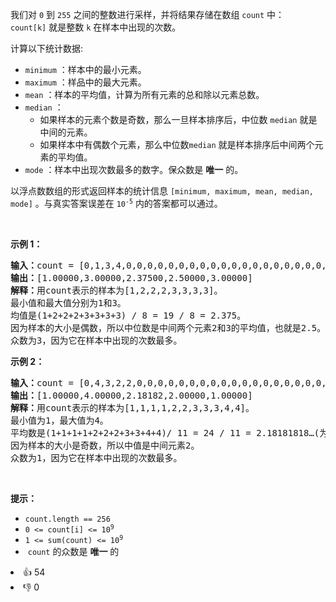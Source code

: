 <p>我们对&nbsp;<code>0</code>&nbsp;到&nbsp;<code>255</code>&nbsp;之间的整数进行采样，并将结果存储在数组&nbsp;<code>count</code>&nbsp;中：<code>count[k]</code>&nbsp;就是整数&nbsp;<code>k</code> 在样本中出现的次数。</p>

<p>计算以下统计数据:</p>

<ul> 
 <li><code>minimum</code>&nbsp;：样本中的最小元素。</li> 
 <li><code>maximum</code>&nbsp;：样品中的最大元素。</li> 
 <li><code>mean</code>&nbsp;：样本的平均值，计算为所有元素的总和除以元素总数。</li> 
 <li><code>median</code>&nbsp;： 
  <ul> 
   <li>如果样本的元素个数是奇数，那么一旦样本排序后，中位数 <code>median</code> 就是中间的元素。</li> 
   <li>如果样本中有偶数个元素，那么中位数<code>median</code> 就是样本排序后中间两个元素的平均值。</li> 
  </ul> </li> 
 <li><code>mode</code>&nbsp;：样本中出现次数最多的数字。保众数是 <strong>唯一</strong> 的。</li> 
</ul>

<p>以浮点数数组的形式返回样本的统计信息<em>&nbsp;</em><code>[minimum, maximum, mean, median, mode]</code>&nbsp;。与真实答案误差在<em>&nbsp;</em><code>10<sup>-5</sup></code><em>&nbsp;</em>内的答案都可以通过。</p>

<p>&nbsp;</p>

<p><strong>示例 1：</strong></p>

<pre>
<strong>输入：</strong>count = [0,1,3,4,0,0,0,0,0,0,0,0,0,0,0,0,0,0,0,0,0,0,0,0,0,0,0,0,0,0,0,0,0,0,0,0,0,0,0,0,0,0,0,0,0,0,0,0,0,0,0,0,0,0,0,0,0,0,0,0,0,0,0,0,0,0,0,0,0,0,0,0,0,0,0,0,0,0,0,0,0,0,0,0,0,0,0,0,0,0,0,0,0,0,0,0,0,0,0,0,0,0,0,0,0,0,0,0,0,0,0,0,0,0,0,0,0,0,0,0,0,0,0,0,0,0,0,0,0,0,0,0,0,0,0,0,0,0,0,0,0,0,0,0,0,0,0,0,0,0,0,0,0,0,0,0,0,0,0,0,0,0,0,0,0,0,0,0,0,0,0,0,0,0,0,0,0,0,0,0,0,0,0,0,0,0,0,0,0,0,0,0,0,0,0,0,0,0,0,0,0,0,0,0,0,0,0,0,0,0,0,0,0,0,0,0,0,0,0,0,0,0,0,0,0,0,0,0,0,0,0,0,0,0,0,0,0,0,0,0,0,0,0,0,0,0,0,0,0,0,0,0,0,0,0,0]
<strong>输出：</strong>[1.00000,3.00000,2.37500,2.50000,3.00000]
<strong>解释：</strong>用count表示的样本为[1,2,2,2,3,3,3,3]。
最小值和最大值分别为1和3。
均值是(1+2+2+2+3+3+3+3) / 8 = 19 / 8 = 2.375。
因为样本的大小是偶数，所以中位数是中间两个元素2和3的平均值，也就是2.5。
众数为3，因为它在样本中出现的次数最多。</pre>

<p><strong>示例 2：</strong></p>

<pre>
<strong>输入：</strong>count = [0,4,3,2,2,0,0,0,0,0,0,0,0,0,0,0,0,0,0,0,0,0,0,0,0,0,0,0,0,0,0,0,0,0,0,0,0,0,0,0,0,0,0,0,0,0,0,0,0,0,0,0,0,0,0,0,0,0,0,0,0,0,0,0,0,0,0,0,0,0,0,0,0,0,0,0,0,0,0,0,0,0,0,0,0,0,0,0,0,0,0,0,0,0,0,0,0,0,0,0,0,0,0,0,0,0,0,0,0,0,0,0,0,0,0,0,0,0,0,0,0,0,0,0,0,0,0,0,0,0,0,0,0,0,0,0,0,0,0,0,0,0,0,0,0,0,0,0,0,0,0,0,0,0,0,0,0,0,0,0,0,0,0,0,0,0,0,0,0,0,0,0,0,0,0,0,0,0,0,0,0,0,0,0,0,0,0,0,0,0,0,0,0,0,0,0,0,0,0,0,0,0,0,0,0,0,0,0,0,0,0,0,0,0,0,0,0,0,0,0,0,0,0,0,0,0,0,0,0,0,0,0,0,0,0,0,0,0,0,0,0,0,0,0,0,0,0,0,0,0,0,0,0,0,0,0]
<strong>输出：</strong>[1.00000,4.00000,2.18182,2.00000,1.00000]
<strong>解释：</strong>用count表示的样本为[1,1,1,1,2,2,3,3,3,4,4]。
最小值为1，最大值为4。
平均数是(1+1+1+1+2+2+2+3+3+4+4)/ 11 = 24 / 11 = 2.18181818…(为了显示，输出显示了整数2.18182)。
因为样本的大小是奇数，所以中值是中间元素2。
众数为1，因为它在样本中出现的次数最多。
</pre>

<p>&nbsp;</p>

<p><strong>提示：</strong></p>

<ul> 
 <li><code>count.length == 256</code></li> 
 <li><code>0 &lt;= count[i] &lt;= 10<sup>9</sup></code></li> 
 <li><code>1 &lt;= sum(count) &lt;= 10<sup>9</sup></code></li> 
 <li>&nbsp;<code>count</code>&nbsp;的众数是 <strong>唯一</strong> 的</li> 
</ul>

<div><li>👍 54</li><li>👎 0</li></div>